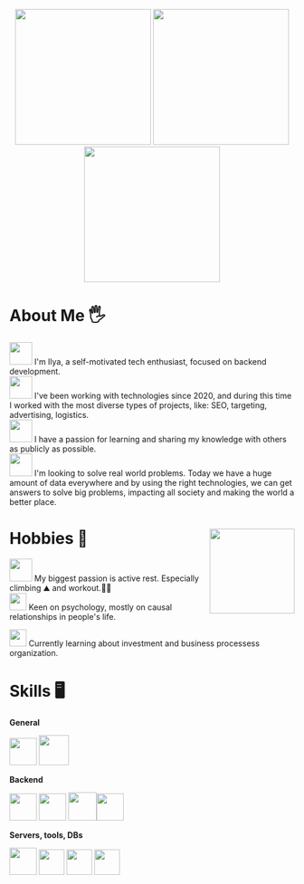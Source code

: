 <p align="center">
 <img width="240" height="240" src="https://media2.giphy.com/media/NHA2Adla3bub73guuE/giphy.gif?cid=790b76110ced4ebe391dacca5932fc1a1642da3ff615fc7d&rid=giphy.gif&ct=g"> 
 <img width="240" height="240" src="https://media2.giphy.com/media/NHA2Adla3bub73guuE/giphy.gif?cid=790b76110ced4ebe391dacca5932fc1a1642da3ff615fc7d&rid=giphy.gif&ct=g"> 
 <img width="240" height="240" src="https://media2.giphy.com/media/NHA2Adla3bub73guuE/giphy.gif?cid=790b76110ced4ebe391dacca5932fc1a1642da3ff615fc7d&rid=giphy.gif&ct=g"> 
 
  
# About Me 🖐	
  
<img width="40" height="40" src="https://media.giphy.com/media/lRLzrbhmh5pFf4jOga/giphy.gif"> I'm Ilya, a self-motivated tech enthusiast, focused on backend development.  
  <img width="40" height="40" src="https://media.giphy.com/media/irv7qwknRUyWYqtMJL/giphy.gif">  I've been working with technologies since 2020, and during this time I worked with the most diverse types of projects, like: SEO, targeting, advertising, logistics.   
 <img width="40" height="40" src="https://media.giphy.com/media/KXcGsqKemtU3sqbbB4/giphy.gif">  I have a passion for learning and sharing my knowledge with others as publicly as possible.  
<img width="40" height="40" src="https://media.giphy.com/media/lkutj7nyS1ZzTwOKOC/giphy.gif">  I'm looking to solve real world problems. Today we have a huge amount of data everywhere and by using the right technologies, we can get answers to solve big problems, impacting all society and making the world a better place.  

  # Hobbies 🙌 <img align="right" width="150" height="150" src="https://camo.githubusercontent.com/70dc92733df13c148e2ef592e06812773e6e7649a0a3a5fe1dfc177f6c9b22da/68747470733a2f2f692e67697068792e636f6d2f6d656469612f32367566646970517155326c684e4134672f67697068792e77656270">

   <img width="40" height="40" src="https://media.giphy.com/media/niEAzyfzWdfbL6dO6I/giphy.gif"> My biggest passion is active rest. Especially climbing ⛰️ and workout.🏋️‍♂️  
  <img width="30" height="30" src="https://media.giphy.com/media/1hQZvWM3kKnAy30vCa/giphy.gifhttps://media.giphy.com/media/niEAzyfzWdfbL6dO6I/giphy.gif"> Keen on psychology, mostly on causal relationships in people's life.  
  
  <img width="30" height="30" src="https://media.giphy.com/media/Q24z3W4CY5r0uXeTWA/giphy.gif"> Currently learning about investment and business processess organization.
  
# Skills 🖥️
**General**

 <img src="https://upload.wikimedia.org/wikipedia/commons/4/4c/Typescript_logo_2020.svg" width="48">   <img src="https://www.docker.com/wp-content/uploads/2022/03/vertical-logo-monochromatic.png" width="53">

**Backend**
 
 <img src="https://miro.medium.com/max/400/1*tfZa4vsI6UusJYt_fzvGnQ.png" width="48">  <img src="https://wsofter.ru/wp-content/uploads/2017/12/node-express.png" width="48"> <img src="https://smartteksas.com/wp-content/uploads/2021/05/Koa.png" width="50"><img src="https://upload.wikimedia.org/wikipedia/commons/thumb/8/8f/Orange_lambda.svg/1959px-Orange_lambda.svg.png" width="48">

**Servers, tools, DBs**
  
 <img src="https://upload.wikimedia.org/wikipedia/commons/2/29/Postgresql_elephant.svg" width="48"> <img src="https://assets.zabbix.com/img/brands/aws_s3.svg" width="45"> <img src="https://cdn.worldvectorlogo.com/logos/aws-dynamodb.svg" width="45"> <img src="https://seeklogo.com/images/A/aws-sqs-simple-queue-service-logo-8884A71ECB-seeklogo.com.png" width="45"> 
